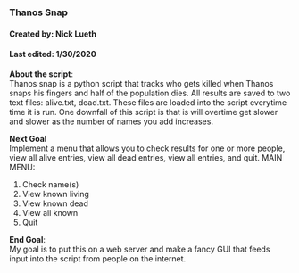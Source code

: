 ### Thanos Snap
#### Created by: Nick Lueth
#### Last edited: 1/30/2020

**About the script**:<br>
Thanos snap is a python script that tracks who gets killed when Thanos snaps his fingers and half of the population dies. All results are saved to two text files: alive.txt, dead.txt. These files are loaded into the script everytime time it is run. One downfall of this script is that is will overtime get slower and slower as the number of names you add increases. 

**Next Goal**<br>
Implement a menu that allows you to check results for one or more people, view all alive entries, view all dead entries, view all entries, and quit.
MAIN MENU:
1. Check name(s)
2. View known living
3. View known dead
4. View all known
5. Quit

**End Goal**:<br>
My goal is to put this on a web server and make a fancy GUI that feeds input into the script from people on the internet.
